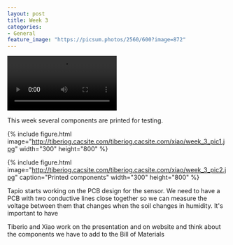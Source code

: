 ```yaml
---
layout: post
title: Week 3
categories:
- General
feature_image: "https://picsum.photos/2560/600?image=872"
---
```


</p>
<video controls width="250">
    <source src="http://tiberiog.cacsite.com/tiberiog.cacsite.com/xiao/explosion1.mp4" type="video/mp4">
    Your browser does not support HTML5 mp4 video.
</video>  
<p>

<p>This week several components are printed for testing.</p>

{% include figure.html image="http://tiberiog.cacsite.com/tiberiog.cacsite.com/xiao/week_3_pic1.jpg" width="300" height="800" %}

{% include figure.html image="http://tiberiog.cacsite.com/tiberiog.cacsite.com/xiao/week_3_pic2.jpg" caption="Printed components" width="300" height="800" %}




Tapio starts working on the PCB design for the sensor. We need to have a PCB with two conductive lines close together so we can measure the voltage between them that changes when the soil changes in humidity. It's important to have


Tiberio and Xiao work on the presentation and on website and think about the components we have to add to the Bill of Materials
